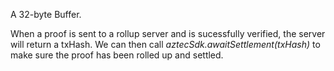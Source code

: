 A 32-byte Buffer.

When a proof is sent to a rollup server and is sucessfully verified, the server will return a txHash. We can then call _aztecSdk.awaitSettlement(txHash)_ to make sure the proof has been rolled up and settled.

